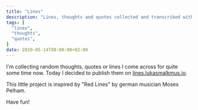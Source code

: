 ```yaml
---
title: "Lines"
description: "Lines, thoughts and quotes collected and transcribed with love by myself."
tags: [
  "lines",
  "thoughts",
  "quotes",
]
date: 2020-05-14T00:00:00+02:00
---
```


I'm collecting random thoughts, quotes or lines I come across for quite some
time now. Today I decided to publish them on [lines.lukasmalkmus.io](https://lines.lukasmalkmus.io).

This little project is inspired by "Red Lines" by german musician Moses Pelham.

Have fun!
